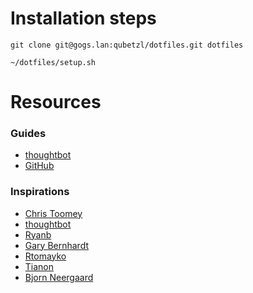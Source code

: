 # Installation steps

`git clone git@gogs.lan:qubetzl/dotfiles.git dotfiles`

`~/dotfiles/setup.sh`

# Resources
### Guides
- [thoughtbot](https://thoughtbot.com/upcase/videos/intro-to-dotfiles)
- [GitHub](https://dotfiles.github.io/)

### Inspirations
- [Chris Toomey](https://github.com/christoomey/dotfiles)
- [thoughtbot](https://github.com/thoughtbot/dotfiles)
- [Ryanb](https://github.com/ryanb/dotfiles)
- [Gary Bernhardt](https://github.com/garybernhardt/dotfiles)
- [Rtomayko](https://github.com/rtomayko/dotfiles)
- [Tianon](https://github.com/tianon/home)
- [Bjorn Neergaard](https://github.com/neersighted/dotfiles)

